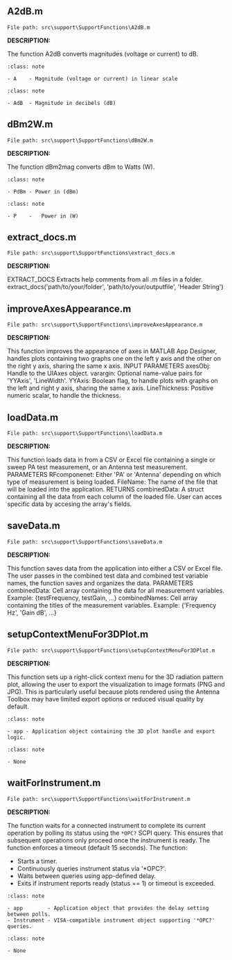 ## A2dB.m
`File path: src\support\SupportFunctions\A2dB.m`

**DESCRIPTION:**

The function A2dB converts magnitudes (voltage or current) to dB.

```{admonition} Input
:class: note

- A    - Magnitude (voltage or current) in linear scale
```

```{admonition} Output
:class: note

- AdB  - Magnitude in decibels (dB)
```

## dBm2W.m
`File path: src\support\SupportFunctions\dBm2W.m`

**DESCRIPTION:**

The function dBm2mag converts dBm to Watts (W).

```{admonition} Input
:class: note

- PdBm - Power in (dBm)
```

```{admonition} Output
:class: note

- P    -   Power in (W)
```

## extract_docs.m
`File path: src\support\SupportFunctions\extract_docs.m`

**DESCRIPTION:**

EXTRACT_DOCS Extracts help comments from all .m files in a folder. extract_docs('path/to/your/folder', 'path/to/your/outputfile', 'Header String')

## improveAxesAppearance.m
`File path: src\support\SupportFunctions\improveAxesAppearance.m`

**DESCRIPTION:**

This function improves the appearance of axes in MATLAB App Designer, handles plots containing two graphs one on the left y axis and the other on the right y axis, sharing the same x axis. INPUT PARAMETERS axesObj:       Handle to the UIAxes object. varargin:      Optional name-value pairs for 'YYAxis', 'LineWidth'. YYAxis:        Boolean flag, to handle plots with graphs on the left and right y axis, sharing the same x axis. LineThickness: Positive numeric scalar, to handle the thickness.

## loadData.m
`File path: src\support\SupportFunctions\loadData.m`

**DESCRIPTION:**

This function loads data in from a CSV or Excel file containing a single or sweep PA test measurement, or an Antenna test measurement. PARAMETERS RFcomponenet: Either 'PA' or 'Antenna' depending on which type of measurement is being loaded. FileName:     The name of the file that will be loaded into the application. RETURNS combinedData: A struct containing all the data from each column of the loaded file. User can acces specific data by accesing the array's fields.

## saveData.m
`File path: src\support\SupportFunctions\saveData.m`

**DESCRIPTION:**

This function saves data from the application into either a CSV or Excel file. The user passes in the combined test data and combined test variable names, the function saves and organizes the data. PARAMETERS combinedData:  Cell array containing the data for all measurement variables. Example: {testFrequency, testGain, ...} combinedNames: Cell array containing the titles of the measurement variables. Example: {'Frequency Hz', 'Gain dB', ...}

## setupContextMenuFor3DPlot.m
`File path: src\support\SupportFunctions\setupContextMenuFor3DPlot.m`

**DESCRIPTION:**

This function sets up a right-click context menu for the 3D radiation pattern plot, allowing the user to export the visualization to image formats (PNG and JPG). This is particularly useful because plots rendered using the Antenna Toolbox may have limited export options or reduced visual quality by default.

```{admonition} Input
:class: note

- app - Application object containing the 3D plot handle and export logic.
```

```{admonition} Output
:class: note

- None
```

## waitForInstrument.m
`File path: src\support\SupportFunctions\waitForInstrument.m`

**DESCRIPTION:**

The function waits for a connected instrument to complete its current operation by polling its status using the `*OPC?` SCPI query. This ensures that subsequent operations only proceed once the instrument is ready. The function enforces a timeout (default 15 seconds). The function:

- Starts a timer.
- Continuously queries instrument status via '*OPC?'.
- Waits between queries using app-defined delay.
- Exits if instrument reports ready (status == 1) or timeout is exceeded.

```{admonition} Input
:class: note

- app        - Application object that provides the delay setting between polls.
- Instrument - VISA-compatible instrument object supporting '*OPC?' queries.
```

```{admonition} Output
:class: note

- None
```

